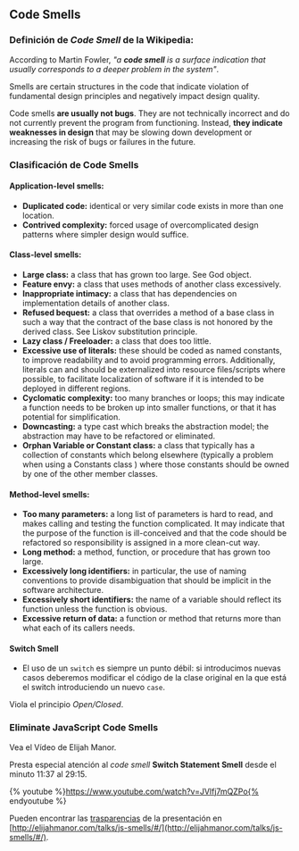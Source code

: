 <!-- toc -->

## Code Smells

### Definición de *Code Smell* de la Wikipedia:

According to Martin Fowler, *"a **code smell** is a surface indication that usually corresponds to a deeper problem in the system"*.

Smells are certain structures in the code that indicate violation of fundamental design principles and negatively impact design quality.

Code smells **are usually not bugs**. They are not technically incorrect and do not currently prevent the program from functioning. Instead, **they indicate weaknesses in design** that may be slowing down development or increasing the risk of bugs or failures in the future.

### Clasificación de Code Smells

#### Application-level smells:
* **Duplicated code:** identical or very similar code exists in more than one location.
* **Contrived complexity:** forced usage of overcomplicated design patterns where simpler design would suffice.

#### Class-level smells:
* **Large class:** a class that has grown too large. See God object.
* **Feature envy:** a class that uses methods of another class excessively.
* **Inappropriate intimacy:** a class that has dependencies on implementation details of another class.
* **Refused bequest:** a class that overrides a method of a base class in such a way that the contract of the base class is not honored by the derived class. See Liskov substitution principle.
* **Lazy class / Freeloader:** a class that does too little.
* **Excessive use of literals:** these should be coded as named constants, to improve readability and to avoid programming errors. Additionally, literals can and should be externalized into resource files/scripts where possible, to facilitate localization of software if it is intended to be deployed in different regions.
* **Cyclomatic complexity:** too many branches or loops; this may indicate a function needs to be broken up into smaller functions, or that it has potential for simplification.
* **Downcasting:** a type cast which breaks the abstraction model; the abstraction may have to be refactored or eliminated.
* **Orphan Variable or Constant class:** a class that typically has a collection of constants which belong elsewhere (typically a problem when using a Constants class ) where those constants should be owned by one of the other member classes.

#### Method-level smells:
* **Too many parameters:** a long list of parameters is hard to read, and makes calling and testing the function complicated. It may indicate that the purpose of the function is ill-conceived and that the code should be refactored so responsibility is assigned in a more clean-cut way.
* **Long method:** a method, function, or procedure that has grown too large.
* **Excessively long identifiers:** in particular, the use of naming conventions to provide disambiguation that should be implicit in the software architecture.
* **Excessively short identifiers:** the name of a variable should reflect its function unless the function is obvious.
* **Excessive return of data:** a function or method that returns more than what each of its callers needs.


#### Switch Smell

* El uso de un `switch` es siempre un punto débil: si introducimos nuevas casos deberemos modificar el código de la clase original en la que está el switch introduciendo un nuevo `case`.

 Viola el principio *Open/Closed*.

### Eliminate JavaScript Code Smells
Vea el Vídeo  de Elijah Manor.

Presta especial atención al *code smell* **Switch Statement Smell** desde el minuto 11:37 al 29:15.

{% youtube %}https://www.youtube.com/watch?v=JVlfj7mQZPo{% endyoutube %}

Pueden encontrar las [trasparencias](http://elijahmanor.com/talks/js-smells/#/) de la presentación en [http://elijahmanor.com/talks/js-smells/#/](http://elijahmanor.com/talks/js-smells/#/).
